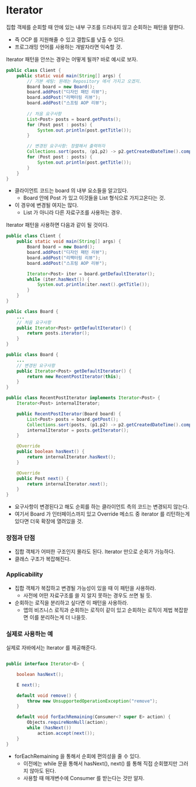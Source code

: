 # Iterator

집합 객체를 순회할 때 안에 있는 내부 구조를 드러내지 않고 순회하는 패턴을 말한다.

- 즉 OCP 를 지원해줄 수 있고 결합도를 낮출 수 있다.
- 프로그래밍 언어를 사용하는 개발자라면 익숙할 것.

Iterator 패턴을 안쓰는 경우는 어떻게 될까? 바로 예시로 보자.

```java
public class Client {
	public static void main(String[] args) {
		// 기본 세팅: 원래는 Repository 에서 가지고 오겠지. 
		Board board = new Board(); 
		board.addPost("디자인 패턴 리뷰"); 
		board.addPost("리팩터링 리뷰"); 
		board.addPost("스프링 AOP 리뷰"); 
		
		// 처음 요구사항 
		List<Post> posts = board.getPosts(); 
		for (Post post : posts) {
			System.out.println(post.getTitle()); 
		}

		// 변경된 요구사항: 정렬해서 출력하자
		Collections.sort(posts, (p1,p2) -> p2.getCreatedDateTime().compareTo(p1.getCreatedDateTime()));
		for (Post post : posts) {
			System.out.println(post.getTitle()); 
		}
	}
} 
```

- 클라이언트 코드는 board 의 내부 요소들을 알고있다.
    - Board 안에 Post 가 있고 이것들을 List 형식으로 가지고온다는 것.
- 이 경우에 변경될 여지는 많다.
    - List 가 아니라 다른 자료구조를 사용하는 경우.

Iterator 패턴을 사용하면 다음과 같이 될 것이다.

```java
public class Client {
	public static void main(String[] args) {
		Board board = new Board(); 
		board.addPost("디자인 패턴 리뷰"); 
		board.addPost("리팩터링 리뷰"); 
		board.addPost("스프링 AOP 리뷰"); 

		Iterator<Post> iter = board.getDefaultIterator();  
		while (iter.hasNext()) {
			System.out.println(iter.next().getTitle()); 
		}
	}
}
```

```java
public class Board {
	...
	// 처음 요구사항 
	public Iterator<Post> getDefaultIterator() {
		return posts.iterator(); 
	}
} 
```

```java
public class Board {
	...
	// 변경된 요구사항 
	public Iterator<Post> getDefaultIterator() {
		return new RecentPostIterator(this); 
	}
}
```

```java
public class RecentPostIterator implements Iterator<Post> {
	Iterator<Post> internalIterator; 

	public RecentPostIterator(Board board) {
		List<Post> posts = board.getPost(); 
		Collections.sort(posts, (p1,p2) -> p2.getCreatedDateTime().compareTo(p1.getCreatedDateTime()));
		internalIterator = posts.getIterator(); 	
	}

	@Override 
	public boolean hasNext() {
		return internalIterator.hasNext(); 
	}

	@Override
	public Post next() {
		return internalIterator.next(); 
	}
}

```

- 요구사항이 변경된다고 해도 순회를 하는 클라이언트 측의 코드는 변경되지 않는다.
- 여기서 Board 가 인터페이스까지 있고 Override 메소드 중 iterator 를 리턴하는게 있다면 더욱 확장에 열려있을 것.


### 장점과 단점 

- 집합 객체가 어떠한 구조인지 몰라도 된다. Iterator 만으로 순회가 가능하다.
- 클래스 구조가 복잡해진다.

### Applicability 

- 집합 객체가 복잡하고 변경될 가능성이 있을 때 이 패턴을 사용하라.
  - 사전에 어떤 자료구조를 쓸 지 알지 못하는 경우도 쓰면 될 듯.
- 순회하는 로직을 분리하고 싶다면 이 패턴을 사용하라.
  - 앱의 비즈니스 로직과 순회하는 로직이 같이 있고 순회하는 로직이 제법 복잡핟면 이를 분리하는게 더 나을듯. 

### 실제로 사용하는 예

실제로 자바에서는 Iterator 를 제공해준다.

```java

public interface Iterator<E> {

    boolean hasNext();

    E next();

    default void remove() {
        throw new UnsupportedOperationException("remove");
    }

    default void forEachRemaining(Consumer<? super E> action) {
        Objects.requireNonNull(action);
        while (hasNext())
            action.accept(next());
    }
}
```

- forEachRemaining 을 통해서 순회에 편의성을 줄 수 있다.
    - 이전에는 while 문을 통해서 hasNext(), next() 를 통해 직접 순회했지만 그러지 않아도 된다.
    - 사용할 때 매개변수에 Consumer 를 받는다는 것만 알자.